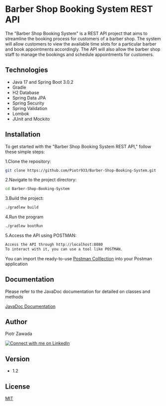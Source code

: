# Barber Shop Booking System REST API

The "Barber Shop Booking System" is a REST API project that aims to streamline the booking process for customers of a barber shop. The system will allow customers to view the available time slots for a particular barber and book appointments accordingly. The API will also allow the barber shop staff to manage the bookings and schedule appointments for customers.


## Technologies

* Java 17 and Spring Boot 3.0.2
* Gradle
* H2 Database
* Spring Data JPA
* Spring Security 
* Spring Validation
* Lombok
* JUnit and Mockito


## Installation
To get started with the "Barber Shop Booking System REST API," follow these simple steps:

1.Clone the repository:
```bash
git clone https://github.com/Piotr933/Barber-Shop-Booking-System.git
```

2.Navigate to the project directory:
```bash
cd Barber-Shop-Booking-System
```
3.Build the project: 
```bash
./gradlew build
```
4.Run the program 
```bash
./gradlew bootRun
```
5.Access the API using POSTMAN:

```bash
Access the API through http://localhost:8080 
To interact with it, you can use a tool like POSTMAN. 
```

You can import the ready-to-use [Postman Colllection](https://github.com/Piotr933/Barber-Shop-Booking-System/tree/documentation/postman) into your Postman application


## Documentation

Please refer to the JavaDoc documentation for detailed on classes and methods

 [JavaDoc Documentation](https://piotr933.github.io/Barber-Shop-Booking-System/)

## Author
Piotr Zawada

[![Connect with me on LinkedIn](https://img.shields.io/badge/LinkedIn-Connect-blue?style=for-the-badge&logo=linkedin)](https://www.linkedin.com/in/piotr-zawada-728b21120/)

## Version 
* 1.2 

## License
[MIT](https://choosealicense.com/licenses/mit/)





